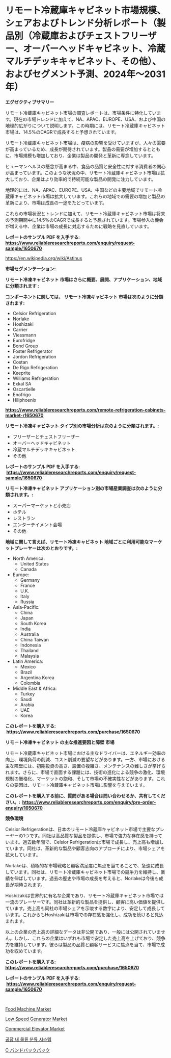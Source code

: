 <p><h1>リモート冷蔵庫キャビネット市場規模、シェアおよびトレンド分析レポート（製品別（冷蔵庫およびチェストフリーザー、オーバーヘッドキャビネット、冷蔵マルチデッキキャビネット、その他）、およびセグメント予測、2024年〜2031年）</h1></p><p><strong>エグゼクティブサマリー</strong></p>
<p><p>リモート冷蔵庫キャビネット市場の調査レポートは、市場条件に特化しています。現在の市場トレンドに加えて、NA、APAC、EUROPE、USA、および中国の地理的広がりについて説明します。この時期には、リモート冷蔵庫キャビネット市場は、14.5%のCAGRで成長すると予想されています。</p><p>リモート冷蔵庫キャビネット市場は、疫病の影響を受けていますが、人々の需要が高まっているため、成長が期待されています。製品の需要が増加するとともに、市場規模も増加しており、企業は製品の開発と革新に専念しています。</p><p>ヒューマンヘルスの懸念が高まる中、食品の品質と安全性に対する消費者の関心が高まっています。このような状況の中、リモート冷蔵庫キャビネット市場は拡大しており、企業はより効率的で持続可能な製品の開発に注力しています。</p><p>地理的には、NA、APAC、EUROPE、USA、中国などの主要地域でリモート冷蔵庫キャビネット市場は拡大しています。これらの地域での需要の増加と製品の革新により、市場は成長の一途をたどっています。</p><p>これらの市場状況とトレンドに加えて、リモート冷蔵庫キャビネット市場は将来の予測期間中に14.5%のCAGRで成長すると予想されています。市場参入の機会が増える中、企業は市場の成長に対応するために戦略を見直しています。</p></p>
<p><strong>レポートのサンプル PDF を入手する: <a href="https://www.reliableresearchreports.com/enquiry/request-sample/1650670">https://www.reliableresearchreports.com/enquiry/request-sample/1650670</a></strong></p>
<p><a href="https://en.wikipedia.org/wiki/Astinus">https://en.wikipedia.org/wiki/Astinus</a></p>
<p><strong>市場セグメンテーション:</strong></p>
<p><strong> リモート冷凍キャビネット 市場はさらに概要、展開、アプリケーション、地域に分類されます :</strong></p>
<p><strong>コンポーネントに関しては、 リモート冷凍キャビネット 市場は次のように分類されます: &nbsp;</strong></p>
<p><ul><li>Celsior Refrigeration</li><li>Norlake</li><li>Hoshizaki</li><li>Carrier</li><li>Viessmann</li><li>Eurofridge</li><li>Bond Group</li><li>Foster Refrigerator</li><li>Jordon Refrigeration</li><li>Costan</li><li>De Rigo Refrigeration</li><li>Keeprite</li><li>Williams Refrigeration</li><li>Exkal SA</li><li>Oscartielle</li><li>Enofrigo</li><li>Hillphoenix</li></ul></p>
<p><strong><a href="https://www.reliableresearchreports.com/remote-refrigeration-cabinets-market-r1650670">https://www.reliableresearchreports.com/remote-refrigeration-cabinets-market-r1650670</a></strong></p>
<p><strong> リモート冷凍キャビネット タイプ別の市場分析は次のように分類されます。:</strong></p>
<p><ul><li>フリーザーとチェストフリーザー</li><li>オーバーヘッドキャビネット</li><li>冷蔵マルチデッキキャビネット</li><li>その他</li></ul></p>
<p><strong>レポートのサンプル PDF を入手する: &nbsp;<a href="https://www.reliableresearchreports.com/enquiry/request-sample/1650670">https://www.reliableresearchreports.com/enquiry/request-sample/1650670</a></strong></p>
<p><strong> リモート冷凍キャビネット アプリケーション別の市場産業調査は次のように分類されます。:</strong></p>
<p><ul><li>スーパーマーケットと小売店</li><li>ホテル</li><li>レストラン</li><li>エンターテイメント会場</li><li>その他</li></ul></p>
<p><strong>地域に関して言えば、リモート冷凍キャビネット 地域ごとに利用可能なマーケットプレーヤーは次のとおりです。:</strong></p>
<p><ul>
    <li>
        North America:
        <ul>
            <li>United States</li>
            <li>Canada</li>
        </ul>
    </li>
    <li>
        Europe:
        <ul>
            <li>Germany</li>
            <li>France</li>
            <li>U.K.</li>
            <li>Italy</li>
            <li>Russia</li>
        </ul>
    </li>
    <li>
        Asia-Pacific:
        <ul>
            <li>China</li>
            <li>Japan</li>
            <li>South Korea</li>
            <li>India</li>
            <li>Australia</li>
            <li>China Taiwan</li>
            <li>Indonesia</li>
            <li>Thailand</li>
            <li>Malaysia</li>
        </ul>
    </li>
    <li>
        Latin America:
        <ul>
            <li>Mexico</li>
            <li>Brazil</li>
            <li>Argentina Korea</li>
            <li>Colombia</li>
        </ul>
    </li>
    <li>
        Middle East & Africa:
        <ul>
            <li>Turkey</li>
            <li>Saudi</li>
            <li>Arabia</li>
            <li>UAE</li>
            <li>Korea</li>
        </ul>
    </li>
    </ul></p>
<p><strong>このレポートを購入する: &nbsp;<a href="https://www.reliableresearchreports.com/purchase/1650670">https://www.reliableresearchreports.com/purchase/1650670</a></strong></p>
<p><strong>リモート冷凍キャビネット の主な推進要因と障壁 市場</strong></p>
<p><p>リモート冷蔵庫キャビネット市場における主なドライバーは、エネルギー効率の向上、環境負荷の削減、コスト削減の要望などがあります。一方、市場における主な障壁には、初期投資の高さ、設置の複雑さ、メンテナンスの難しさが挙げられます。さらに、市場で直面する課題には、技術の進化による競争の激化、環境規制の厳格化、マーケットの飽和、そして市場の不確実性などがあります。これらの要因は、リモート冷蔵庫キャビネット市場に影響を与えています。</p></p>
<p><strong>このレポートを購入する前に、質問がある場合は問い合わせるか、共有してください。:&nbsp; <a href="https://www.reliableresearchreports.com/enquiry/pre-order-enquiry/1650670">https://www.reliableresearchreports.com/enquiry/pre-order-enquiry/1650670</a></strong></p>
<p><strong>競争環境</strong></p>
<p><p>Celsior Refrigerationは、日本のリモート冷蔵庫キャビネット市場で主要なプレーヤーの1つです。同社は高品質な製品を提供し、市場で強力な存在感を持っています。過去数年間で、Celsior Refrigerationは市場で成長し、売上高も増加しています。同社は、革新的な製品や顧客志向のアプローチにより、市場シェアを拡大しています。</p><p>Norlakeは、積極的な市場戦略と顧客満足度に焦点を当てることで、急速に成長しています。同社は、リモート冷蔵庫キャビネット市場での競争力を維持し、業績を伸ばしています。過去の歴史や市場の成長を考えると、Norlakeは今後も成長が期待されます。</p><p>Hoshizakiは世界的に有名な企業であり、リモート冷蔵庫キャビネット市場では一流のプレーヤーです。同社は革新的な製品を提供し、顧客に高い価値を提供しています。売上高も同社の市場シェアを示唆する数字により、安定して成長しています。これからもHoshizakiは市場での存在感を強化し、成功を続けると見込まれます。</p><p>以上の企業の売上高の詳細なデータは非公開であり、一般には公開されていません。しかし、これらの企業はいずれも市場で安定した売上高を上げており、競争力を維持しています。彼らは製品の品質と顧客サービスに焦点を当て、市場で成功を収めています。</p></p>
<p><strong>このレポートを購入する: &nbsp; <a href="https://www.reliableresearchreports.com/purchase/1650670">https://www.reliableresearchreports.com/purchase/1650670</a></strong></p>
<p><strong>レポートのサンプル PDF を入手する: &nbsp;<a href="https://www.reliableresearchreports.com/enquiry/request-sample/1650670">https://www.reliableresearchreports.com/enquiry/request-sample/1650670</a></strong><strong></strong></p>
<p>&nbsp;</p>
<p><p><a href="https://github.com/lukmanduiky01/Market-Research-Report-List-1/blob/main/food-machine-market.md">Food Machine Market</a></p><p><a href="https://issuu.com/reportprime-2/docs/low-speed-generator-market-size-2030.pptx">Low Speed Generator Market</a></p><p><a href="https://issuu.com/reportprime-2/docs/commercial-elevator-market-size-2030.pptx">Commercial Elevator Market</a></p><p><a href="https://github.com/langcat852024/Market-Research-Report-List-1/blob/main/6284080148874.md">공장 내 물류 분류 시스템</a></p><p><a href="https://github.com/alyle7648/Market-Research-Report-List-1/blob/main/2522418140985.md">C バンドバックパック</a></p></p>